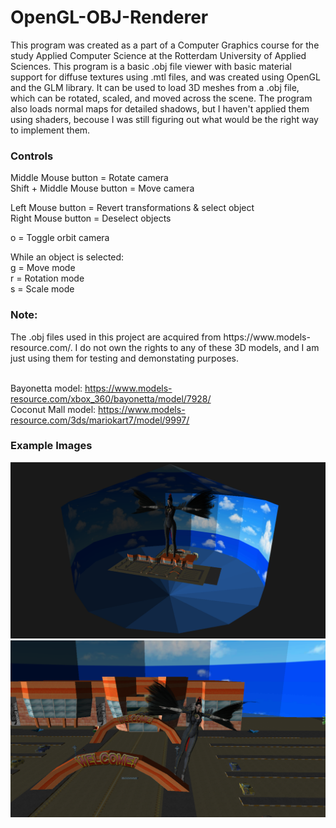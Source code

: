 # OpenGL-OBJ-Renderer
This program was created as a part of a Computer Graphics course for the study Applied Computer Science at the Rotterdam University of Applied Sciences.
This program is a basic .obj file viewer with basic material support for diffuse textures using .mtl files, and was created using OpenGL and the GLM library.
It can be used to load 3D meshes from a .obj file, which can be rotated, scaled, and moved across the scene.
The program also loads normal maps for detailed shadows, but I haven't applied them using shaders, becouse I was still figuring out what would be the right way to implement them.

<h3>Controls</h3>
  Middle Mouse button         = Rotate camera<br>
  Shift + Middle Mouse button = Move camera<br>

  Left Mouse button   = Revert transformations & select object<br>
  Right Mouse button  = Deselect objects<br>

  o   = Toggle orbit camera<br>

  While an object is selected:<br>
  g   = Move mode<br>
  r   = Rotation mode<br>
  s   = Scale mode<br>
  
<h3>Note:</h3>
The .obj files used in this project are acquired from https://www.models-resource.com/. I do not own the rights to any of these 3D models, and I am just using them for testing and demonstating purposes.<br><br>

Bayonetta model: https://www.models-resource.com/xbox_360/bayonetta/model/7928/<br>
Coconut Mall model: https://www.models-resource.com/3ds/mariokart7/model/9997/<br>

<h3>Example Images</h3>

![Example1](ExampleImages/Example1.png)
![Example2](ExampleImages/Example2.png)
